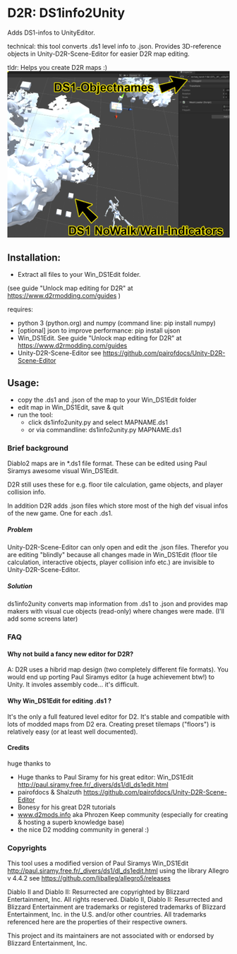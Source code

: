 
# D2R: DS1info2Unity
Adds DS1-infos to UnityEditor.

technical: this tool converts .ds1 level info to .json. Provides 3D-reference objects in Unity-D2R-Scene-Editor for easier D2R map editing.

tldr: Helps you create D2R maps :)
![example](https://github.com/MilesTeg97/D2R-DS1info2Unity/blob/main/pngs/denent4_descr.png)

## Installation:
- Extract all files to your Win_DS1Edit folder.

(see guide "Unlock map editing for D2R" at https://www.d2rmodding.com/guides )

requires:
- python 3 (python.org) and numpy (command line: pip install numpy)
- [optional] json to improve performance: pip install ujson
- Win_DS1Edit. See guide "Unlock map editing for D2R" at https://www.d2rmodding.com/guides 
- Unity-D2R-Scene-Editor see https://github.com/pairofdocs/Unity-D2R-Scene-Editor

## Usage:
- copy the .ds1 and .json of the map to your Win_DS1Edit folder
- edit map in Win_DS1Edit, save & quit
- run the tool: 
     - click ds1info2unity.py and select MAPNAME.ds1
     - or via commandline: ds1info2unity.py MAPNAME.ds1

### Brief background
Diablo2 maps are in \*.ds1 file format. These can be edited using Paul Siramys awesome visual Win_DS1Edit.

D2R still uses these for e.g. floor tile calculation, game objects, and player collision info.

In addition D2R adds .json files which store most of the high def visual infos of the new game. One for each .ds1. 

##### Problem
Unity-D2R-Scene-Editor can only open and edit the .json files. Therefor you are editing "blindly" because all changes made in Win_DS1Edit (floor tile calculation, interactive objects, player collision info etc.) are invisible to Unity-D2R-Scene-Editor. 

##### Solution
ds1info2unity converts map information from .ds1 to .json and provides map makers with visual cue objects (read-only) where changes were made. (I'll add some screens later)


### FAQ

#### Why not build a fancy new editor for D2R?

A: D2R uses a hibrid map design (two completely different file formats). You would end up porting Paul Siramys editor (a huge achievement btw!) to Unity. It involes assembly code... it's difficult.

#### Why Win_DS1Edit for editing .ds1 ?
It's the only a full featured level editor for D2. It's stable and compatible with lots of modded maps from D2 era. 
Creating preset tilemaps ("floors") is relatively easy (or at least well documented). 

#### Credits
huge thanks to 
- Huge thanks to Paul Siramy for his great editor: Win_DS1Edit http://paul.siramy.free.fr/_divers/ds1/dl_ds1edit.html 
- pairofdocs & Shalzuth https://github.com/pairofdocs/Unity-D2R-Scene-Editor
- Bonesy for his great D2R tutorials
- www.d2mods.info aka Phrozen Keep community (especially for creating & hosting a superb knowledge base)
- the nice D2 modding community in general :)

### Copyrights

This tool uses a modified version of Paul Siramys Win_DS1Edit http://paul.siramy.free.fr/_divers/ds1/dl_ds1edit.html 
using the library Allegro v 4.4.2 see https://github.com/liballeg/allegro5/releases

Diablo II and Diablo II: Resurrected are copyrighted by Blizzard Entertainment, Inc. All rights reserved. Diablo II, Diablo II: Resurrected and Blizzard Entertainment are trademarks or registered trademarks of Blizzard Entertainment, Inc. in the U.S. and/or other countries.
All trademarks referenced here are the properties of their respective owners.

This project and its maintainers are not associated with or endorsed by Blizzard Entertainment, Inc.
